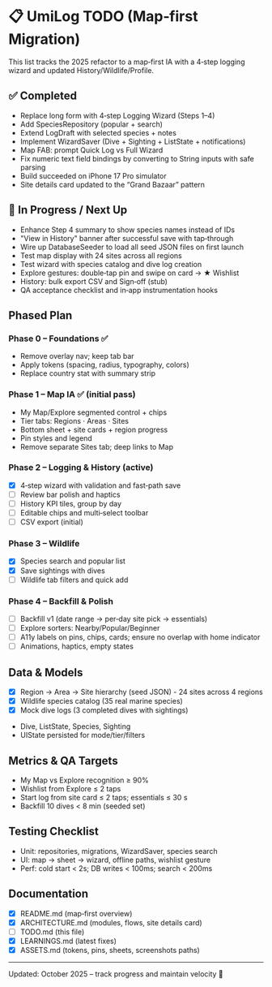 # 📋 UmiLog TODO (Map‑first Migration)

This list tracks the 2025 refactor to a map‑first IA with a 4‑step logging wizard and updated History/Wildlife/Profile.

## ✅ Completed
- Replace long form with 4‑step Logging Wizard (Steps 1–4)
- Add SpeciesRepository (popular + search)
- Extend LogDraft with selected species + notes
- Implement WizardSaver (Dive + Sighting + ListState + notifications)
- Map FAB: prompt Quick Log vs Full Wizard
- Fix numeric text field bindings by converting to String inputs with safe parsing
- Build succeeded on iPhone 17 Pro simulator
- Site details card updated to the “Grand Bazaar” pattern

## 🚧 In Progress / Next Up
- Enhance Step 4 summary to show species names instead of IDs
- "View in History" banner after successful save with tap‑through
- Wire up DatabaseSeeder to load all seed JSON files on first launch
- Test map display with 24 sites across all regions
- Test wizard with species catalog and dive log creation
- Explore gestures: double‑tap pin and swipe on card → ★ Wishlist
- History: bulk export CSV and Sign‑off (stub)
- QA acceptance checklist and in‑app instrumentation hooks

## Phased Plan

### Phase 0 – Foundations ✅
- Remove overlay nav; keep tab bar
- Apply tokens (spacing, radius, typography, colors)
- Replace country stat with summary strip

### Phase 1 – Map IA ✅ (initial pass)
- My Map/Explore segmented control + chips
- Tier tabs: Regions · Areas · Sites
- Bottom sheet + site cards + region progress
- Pin styles and legend
- Remove separate Sites tab; deep links to Map

### Phase 2 – Logging & History (active)
- [x] 4‑step wizard with validation and fast‑path save
- [ ] Review bar polish and haptics
- [ ] History KPI tiles, group by day
- [ ] Editable chips and multi‑select toolbar
- [ ] CSV export (initial)

### Phase 3 – Wildlife
- [x] Species search and popular list
- [x] Save sightings with dives
- [ ] Wildlife tab filters and quick add

### Phase 4 – Backfill & Polish
- [ ] Backfill v1 (date range → per‑day site pick → essentials)
- [ ] Explore sorters: Nearby/Popular/Beginner
- [ ] A11y labels on pins, chips, cards; ensure no overlap with home indicator
- [ ] Animations, haptics, empty states

## Data & Models
- [x] Region → Area → Site hierarchy (seed JSON) - 24 sites across 4 regions
- [x] Wildlife species catalog (35 real marine species)
- [x] Mock dive logs (3 completed dives with sightings)
- Dive, ListState, Species, Sighting
- UIState persisted for mode/tier/filters

## Metrics & QA Targets
- My Map vs Explore recognition ≥ 90%
- Wishlist from Explore ≤ 2 taps
- Start log from site card ≤ 2 taps; essentials ≤ 30 s
- Backfill 10 dives < 8 min (seeded set)

## Testing Checklist
- Unit: repositories, migrations, WizardSaver, species search
- UI: map → sheet → wizard, offline paths, wishlist gesture
- Perf: cold start < 2s; DB writes < 100ms; search < 200ms

## Documentation
- [x] README.md (map‑first overview)
- [x] ARCHITECTURE.md (modules, flows, site details card)
- [ ] TODO.md (this file)
- [x] LEARNINGS.md (latest fixes)
- [x] ASSETS.md (tokens, pins, sheets, screenshots paths)

---

Updated: October 2025 – track progress and maintain velocity 🚀

